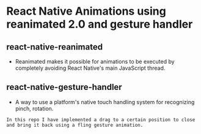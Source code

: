 # React Native Animations using reanimated 2.0 and gesture handler

## react-native-reanimated

- Reanimated makes it possible for animations to be executed by completely avoiding React Native's main JavaScript thread.

## react-native-gesture-handler

- A way to use a platform's native touch handling system for recognizing pinch, rotation.

```
In this repo I have implemented a drag to a certain position to close and bring it back using a fling gesture animation.
```
